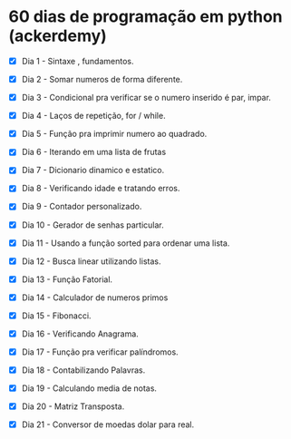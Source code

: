 # 60 dias de programação em python (ackerdemy)
 - [x] Dia 1 - Sintaxe , fundamentos.
 - [x] Dia 2 - Somar numeros de forma diferente.
 - [x] Dia 3 - Condicional pra verificar se o numero inserido é par, impar.
 - [x] Dia 4 - Laços de repetição, for / while.
 - [x] Dia 5 - Função pra imprimir numero ao quadrado.
 - [x] Dia 6 - Iterando em uma lista de frutas
 - [x] Dia 7 - Dicionario dinamico e estatico.
 - [x] Dia 8 - Verificando idade e tratando erros.
 - [x] Dia 9 - Contador personalizado.
 - [x] Dia 10 - Gerador de senhas particular.
 - [x] Dia 11 - Usando a função sorted para ordenar uma lista.
 - [x] Dia 12 - Busca linear utilizando listas.
 - [x] Dia 13 - Função Fatorial.
 - [x] Dia 14 - Calculador de numeros primos
 - [x] Dia 15 - Fibonacci.
 - [x] Dia 16 - Verificando Anagrama.
 - [x] Dia 17 - Função pra verificar palíndromos.
 - [x] Dia 18 - Contabilizando Palavras.
 - [x] Dia 19 - Calculando media de notas.
 - [x] Dia 20 - Matriz Transposta.
 - [x] Dia 21 - Conversor de moedas dolar para real.
 




